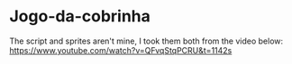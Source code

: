 # Jogo-da-cobrinha

The script and sprites aren't mine, I took them both from the video below:
https://www.youtube.com/watch?v=QFvqStqPCRU&t=1142s
